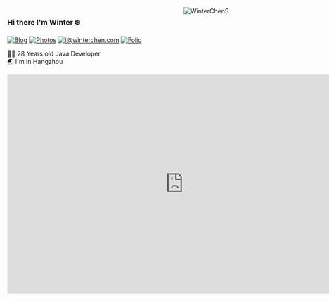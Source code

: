 <img align='right' src="https://github-readme-stats.vercel.app/api?username=WinterChenS&show_icons=true&theme=gotham" alt="WinterChenS" />

### Hi there I'm Winter :snowflake:

[![Blog](https://img.shields.io/badge/blog.winterchen-%20-yellow?logo=bloglovin)](https://blog.winterchen.com)
[![Photos](https://img.shields.io/badge/%20Photography-%20-blue?logo=pivotal-tracker)](https://photos.winterchen.com)
[![i@winterchen.com](https://img.shields.io/badge/i%40winterchen.com-%20-orange?logo=gmail)](mailto:i@winterchen.com)
[![Folio](https://img.shields.io/badge/Folio-%20-orange?logo=fandango)](https://folio.winterchen.com)
  
  
 👨‍💻 28 Years old Java Developer                             
 :earth_asia: I`m in Hangzhou 

<iframe width="800" height="500" frameborder="0" src="https://pythontutor.com/iframe-embed.html#code=public%20class%20Variables%20%7B%0A%20%20%20public%20static%20void%20main%28String%5B%5D%20args%29%20%7B%0A%20%20%20%20%20%20String%20me%20%3D%20%22me%22%3B%0A%20%20%20%20%20%20String%20you%20%3D%20%22you%22%3B%0A%20%20%20%20%20%20String%20tmp%20%3D%20me%3B%0A%20%20%20%20%20%20me%20%3D%20you%3B%0A%20%20%20%20%20%20you%20%3D%20tmp%3B%0A%0A%20%20%20%20%20%20int%20x%20%3D%205%3B%0A%20%20%20%20%20%20int%20y%20%3D%2010%3B%0A%20%20%20%20%20%20int%20t%20%3D%20x%3B%0A%20%20%20%20%20%20x%20%3D%20y%3B%0A%20%20%20%20%20%20y%20%3D%20t%3B%0A%20%20%20%7D%0A%7D&codeDivHeight=400&codeDivWidth=350&cumulative=false&curInstr=0&heapPrimitives=nevernest&origin=opt-frontend.js&py=java&rawInputLstJSON=%5B%5D&textReferences=false"> </iframe>

